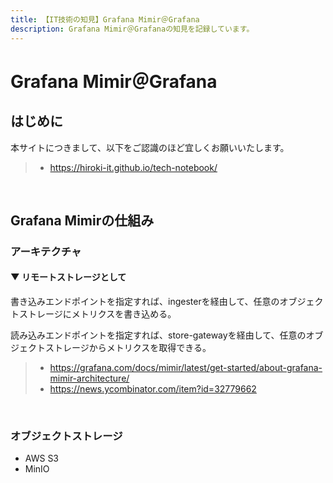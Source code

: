 ```yaml
---
title: 【IT技術の知見】Grafana Mimir＠Grafana
description: Grafana Mimir＠Grafanaの知見を記録しています。
---
```


# Grafana Mimir＠Grafana

## はじめに

本サイトにつきまして、以下をご認識のほど宜しくお願いいたします。

> - https://hiroki-it.github.io/tech-notebook/

<br>

## Grafana Mimirの仕組み

### アーキテクチャ

#### ▼ リモートストレージとして

書き込みエンドポイントを指定すれば、ingesterを経由して、任意のオブジェクトストレージにメトリクスを書き込める。

読み込みエンドポイントを指定すれば、store-gatewayを経由して、任意のオブジェクトストレージからメトリクスを取得できる。

> - https://grafana.com/docs/mimir/latest/get-started/about-grafana-mimir-architecture/
> - https://news.ycombinator.com/item?id=32779662

<br>

### オブジェクトストレージ

- AWS S3
- MinIO

<br>
